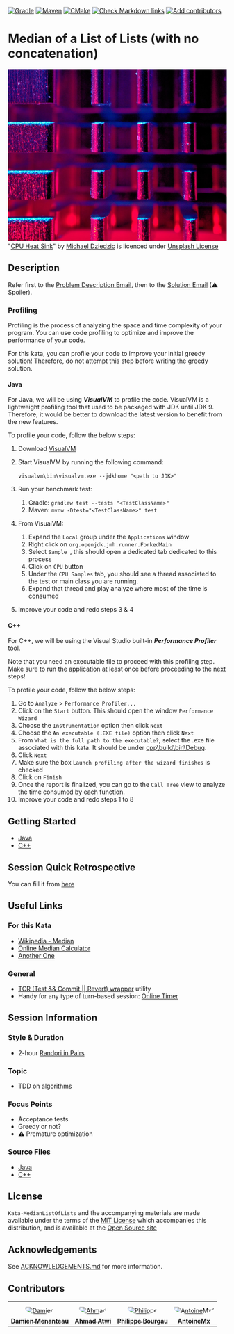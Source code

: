 [![Gradle](https://github.com/murex/Kata-MedianListOfLists/actions/workflows/gradle.yml/badge.svg)](https://github.com/murex/Kata-MedianListOfLists/actions/workflows/gradle.yml)
[![Maven](https://github.com/murex/Kata-MedianListOfLists/actions/workflows/maven.yml/badge.svg)](https://github.com/murex/Kata-MedianListOfLists/actions/workflows/maven.yml)
[![CMake](https://github.com/murex/Kata-MedianListOfLists/actions/workflows/cmake.yml/badge.svg)](https://github.com/murex/Kata-MedianListOfLists/actions/workflows/cmake.yml)
[![Check Markdown links](https://github.com/murex/Kata-MedianListOfLists/actions/workflows/markdown-link-check.yml/badge.svg)](https://github.com/murex/Kata-MedianListOfLists/actions/workflows/markdown-link-check.yml)
[![Add contributors](https://github.com/murex/Kata-MedianListOfLists/actions/workflows/contributors.yml/badge.svg)](https://github.com/murex/Kata-MedianListOfLists/actions/workflows/contributors.yml)

# Median of a List of Lists (with no concatenation)

![Kata Image](images/CPU.jpg) <br>
"[CPU Heat Sink](https://unsplash.com/photos/nLFqr9Mr9H8)" by [Michael Dziedzic](https://unsplash.com/@lazycreekimages) is licenced under [Unsplash License](https://unsplash.com/license)

## Description

Refer first to the [Problem Description Email](doc/Email1-ProblemDescription.md),
then to the [Solution Email](doc/Email2-Solution.md) (⚠ Spoiler).

### Profiling

Profiling is the process of analyzing the space and time complexity of your program. You can use code profiling 
to optimize and improve the performance of your code.   

For this kata, you can profile your code to improve your initial greedy solution! Therefore, do not
attempt this step before writing the greedy solution.

#### Java
For Java, we will be using ***VisualVM*** to profile the code. VisualVM is a lightweight profiling tool that 
used to be packaged with JDK until JDK 9. Therefore, it would be better to download the latest version to benefit from 
the new features.

To profile your code, follow the below steps:

1. Download [VisualVM](https://visualvm.github.io/download.html)
2. Start VisualVM by running the following command:

   ``visualvm\bin\visualvm.exe --jdkhome "<path to JDK>"``
3. Run your benchmark test:
   1. Gradle: ``gradlew test --tests "<TestClassName>"``
   2. Maven: ``mvnw -Dtest="<TestClassName>" test ``
4. From VisualVM:
   1. Expand the ``Local`` group under the  ``Applications`` window
   2. Right click on ``org.openjdk.jmh.runner.ForkedMain``
   3. Select ``Sample ``, this should open a dedicated tab dedicated to this process 
   4. Click on ``CPU`` button
   5. Under the ``CPU Samples`` tab, you should see a thread associated to the test or main class you are running. 
   6. Expand that thread and play analyze where most of the time is consumed 
5. Improve your code and redo steps 3 & 4  
 
#### C++ 
For C++, we will be using the Visual Studio built-in ***Performance Profiler*** tool.

Note that you need an executable file to proceed with this profiling step. Make sure to run the 
application at least once before proceeding to the next steps!

To profile your code, follow the below steps:

1. Go to ``Analyze`` > ``Performance Profiler...``
2. Click on the ``Start`` button. This should open the window ``Performance Wizard``
3. Choose the ``Instrumentation`` option then click ``Next``
4. Choose the ``An executable (.EXE file)`` option then click ``Next``
5. From ``What is the full path to the executable?``, select the .exe file associated with this kata. 
   It should be under [cpp\build\bin\Debug](cpp/build/bin/Debug).
6. Click ``Next``
7. Make sure the box ``Launch profiling after the wizard finishes`` is checked
8. Click on ``Finish``
9. Once the report is finalized, you can go to the ``Call Tree`` view to analyze the time consumed by each function.
10. Improve your code and redo steps 1 to 8

## Getting Started

- [Java](java/GETTING_STARTED.md)
- [C++](cpp/GETTING_STARTED.md)

## Session Quick Retrospective

You can fill it from [here](QuickRetrospective.md)

## Useful Links

### For this Kata

- [Wikipedia - Median](https://en.wikipedia.org/wiki/Median)
- [Online Median Calculator](https://www.easycalculation.com/statistics/median-calculator.php)
- [Another One](http://www.alcula.com/calculators/statistics/median/)

### General

- [TCR (Test && Commit || Revert) wrapper](tcr/TCR.md) utility
- Handy for any type of turn-based session: [Online Timer](https://agility.jahed.dev/)

## Session Information

### Style & Duration

- 2-hour [Randori in Pairs](doc/RandoriInPairs.md)

### Topic

- TDD on algorithms

### Focus Points

- Acceptance tests
- Greedy or not?
- ⚠ Premature optimization

### Source Files

- [Java](java)
- [C++](cpp)

## License

`Kata-MedianListOfLists` and the accompanying materials are made available
under the terms of the [MIT License](LICENSE.md) which accompanies this
distribution, and is available at the [Open Source site](https://opensource.org/licenses/MIT)

## Acknowledgements

See [ACKNOWLEDGEMENTS.md](ACKNOWLEDGEMENTS.md) for more information.

## Contributors

<table>
<tr>
    <td align="center" style="word-wrap: break-word; width: 150.0; height: 150.0">
        <a href=https://github.com/mengdaming>
            <img src=https://avatars.githubusercontent.com/u/1313765?v=4 width="100;"  style="border-radius:50%;align-items:center;justify-content:center;overflow:hidden;padding-top:10px" alt=Damien Menanteau/>
            <br />
            <sub style="font-size:14px"><b>Damien Menanteau</b></sub>
        </a>
    </td>
    <td align="center" style="word-wrap: break-word; width: 150.0; height: 150.0">
        <a href=https://github.com/aatwi>
            <img src=https://avatars.githubusercontent.com/u/11088496?v=4 width="100;"  style="border-radius:50%;align-items:center;justify-content:center;overflow:hidden;padding-top:10px" alt=Ahmad Atwi/>
            <br />
            <sub style="font-size:14px"><b>Ahmad Atwi</b></sub>
        </a>
    </td>
    <td align="center" style="word-wrap: break-word; width: 150.0; height: 150.0">
        <a href=https://github.com/philou>
            <img src=https://avatars.githubusercontent.com/u/23983?v=4 width="100;"  style="border-radius:50%;align-items:center;justify-content:center;overflow:hidden;padding-top:10px" alt=Philippe Bourgau/>
            <br />
            <sub style="font-size:14px"><b>Philippe Bourgau</b></sub>
        </a>
    </td>
    <td align="center" style="word-wrap: break-word; width: 150.0; height: 150.0">
        <a href=https://github.com/AntoineMx>
            <img src=https://avatars.githubusercontent.com/u/77109701?v=4 width="100;"  style="border-radius:50%;align-items:center;justify-content:center;overflow:hidden;padding-top:10px" alt=AntoineMx/>
            <br />
            <sub style="font-size:14px"><b>AntoineMx</b></sub>
        </a>
    </td>
</tr>
</table>
